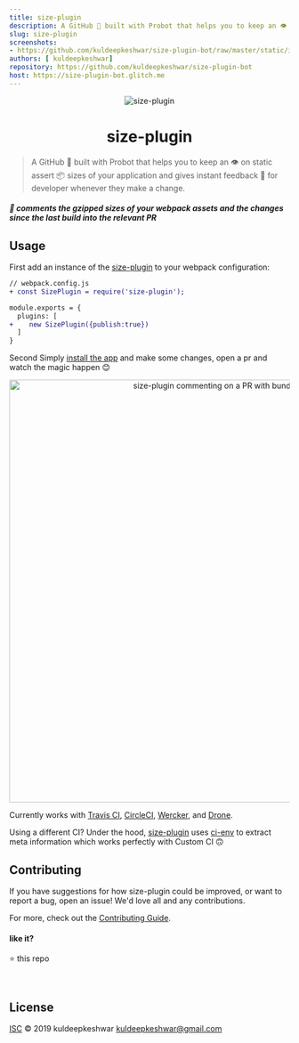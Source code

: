```yaml
---
title: size-plugin
description: A GitHub 🤖 built with Probot that helps you to keep an 👁️ on static assert 📦 sizes of your application and gives instant feedback 📝 for developer whenever they make a change
slug: size-plugin
screenshots:
- https://github.com/kuldeepkeshwar/size-plugin-bot/raw/master/static/images/sample.png?raw=true
authors: [ kuldeepkeshwar]
repository: https://github.com/kuldeepkeshwar/size-plugin-bot
host: https://size-plugin-bot.glitch.me
---
```



<p align="center">
  <img src="https://github.com/kuldeepkeshwar/size-plugin-bot/blob/master/static/images/icon.png?raw=true" alt="size-plugin" >
</p>
<p align="center">
  <h1 align="center">size-plugin</h1>
</p>


> A GitHub 🤖 built with Probot that helps you to keep an 👁️ on static assert 📦 sizes of your application and gives instant feedback 📝 for developer whenever they make a change.

##### 🤖 comments the gzipped sizes of your webpack assets and the changes since the last build into the relevant PR

## Usage
First add an instance of the [size-plugin](https://github.com/GoogleChromeLabs/size-plugin) to your webpack configuration:

```diff
// webpack.config.js
+ const SizePlugin = require('size-plugin');

module.exports = {
  plugins: [
+    new SizePlugin({publish:true})
  ]
}
```

Second Simply [install the app](https://github.com/apps/size-plugin) and make some changes, open a pr and  watch the magic happen 😊

<p align="center">
  <img src="https://github.com/kuldeepkeshwar/size-plugin-bot/blob/master/static/images/sample.png?raw=true" alt="size-plugin commenting on a PR with bundle stats" width="760">
</p>

Currently works with [Travis CI](https://travis-ci.org), [CircleCI](https://circleci.com/), [Wercker](http://www.wercker.com), and [Drone](http://readme.drone.io/).

Using a different CI? Under the hood, [size-plugin](https://github.com/GoogleChromeLabs/size-plugin) uses [ci-env](https://github.com/siddharthkp/ci-env) to extract meta information which works perfectly with Custom CI  🙃


## Contributing

If you have suggestions for how size-plugin could be improved, or want to report a bug, open an issue! We'd love all and any contributions.

For more, check out the [Contributing Guide](CONTRIBUTING.md).

#### like it?

⭐️ this repo

&nbsp;
## License

[ISC](LICENSE) © 2019 kuldeepkeshwar <kuldeepkeshwar@gmail.com>
